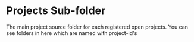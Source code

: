 Projects Sub-folder
===================

The main project source folder for each registered open projects.
You can see folders in here which are named with project-id's
